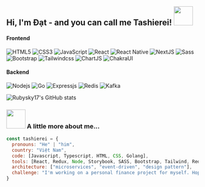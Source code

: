 <h2> Hi, I'm Đạt - and you can call me Tashierei! <img src="https://media.giphy.com/media/mGcNjsfWAjY5AEZNw6/giphy.gif" width="50"></h2>


#### Frontend
![HTML5](https://img.shields.io/badge/-HTML5-%23E44D27?style=flat-square&logo=html5&logoColor=ffffff)
![CSS3](https://img.shields.io/badge/-CSS3-%231572B6?style=flat-square&logo=css3)
![JavaScript](https://img.shields.io/badge/-JavaScript-%23F7DF1C?style=flat-square&logo=javascript&logoColor=000000&labelColor=%23F7DF1C&color=%23FFCE5A)
![React](https://img.shields.io/badge/-React-%23282C34?style=flat-square&logo=react)
![React Native](https://img.shields.io/badge/-ReactNative-%23282C34?style=flat-square&logo=react)
![NextJS](https://img.shields.io/badge/-NextJS-black?style=flat-square&logo=nextdotjs&logoColor=ffffff)
![Sass](https://img.shields.io/badge/-Sass-%23CC6699?style=flat-square&logo=sass&logoColor=ffffff)
![Bootstrap](https://img.shields.io/badge/-Bootstrap5-%235E2BA7?style=flat-square&logo=bootstrap&logoColor=ffffff)
![Tailwindcss](https://img.shields.io/badge/-TailwindCSS-%23FFFFFF?style=flat-square&logo=tailwindcss&logoColor=37bcf8)
![ChartJS](https://img.shields.io/badge/-ChartJS-%23FFFFFF?style=flat-square&logo=chartdotjs&logoColor=ff6283)
![ChakraUI](https://img.shields.io/badge/-ChakraUI-%23FFFFFF?style=flat-square&logo=chakraui&logoColor=46c7be)

#### Backend
![Nodejs](https://img.shields.io/badge/-Nodejs-black?style=flat-square&logo=Node.js)
![Go](https://img.shields.io/badge/-Golang-black?style=flat-square&logo=go)
![Expressjs](https://img.shields.io/badge/-ExpressJS-black?style=flat-square&logo=express)
![Redis](https://img.shields.io/badge/-Redis-black?style=flat-square&logo=redis)
![Kafka](https://img.shields.io/badge/-ApacheKafka-black?style=flat-square&logo=apachekafka)

![Rubysky17's GitHub stats](https://github-readme-stats.vercel.app/api?username=rubysky17&show_icons=true)

### <img src="https://media.giphy.com/media/VgCDAzcKvsR6OM0uWg/giphy.gif" width="50"> A little more about me...  

```javascript
const tashierei = {
  pronouns: "He" | "him",
  country: "Việt Nam",
  code: [Javascript, Typescript, HTML, CSS, Golang],
  tools: [React, Redux, Node, Storybook, SASS, Bootstrap, Tailwind, Redis, MongoDB, Docker],
  architecture: ["microservices", "event-driven", "design pattern"],
  challenge: "I'm working on a personal finance project for myself. Hopefully, I can successfully accomplish it this year."
}
```
